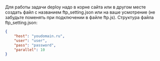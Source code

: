 Для работы задачи deploy надо в корне сайта или в другом месте создать файл с названием ftp_setting.json или на ваше усмотрение (не забудьте поменять при подключении в файле ftp.js).
Структура файла ftp_setting.json:

```json
{
	"host": "youdomain.ru",
	"user": "user",
	"pass": "password",
	"parallel": 10
}
```
